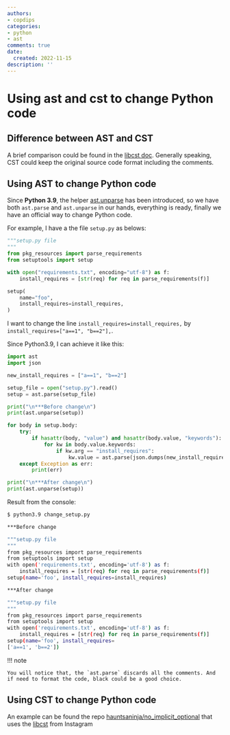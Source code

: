 ```yaml
---
authors:
- copdips
categories:
- python
- ast
comments: true
date:
  created: 2022-11-15
description: ''
---
```


# Using ast and cst to change Python code

<!-- more -->

## Difference between AST and CST

A brief comparison could be found in the [libcst doc](https://libcst.readthedocs.io/en/latest/why_libcst.html). Generally speaking, CST could keep the original source code format including the comments.

## Using AST to change Python code

Since **Python 3.9**, the helper [ast.unparse](https://docs.python.org/3.9/library/ast.html#ast.unparse) has been introduced, so we have both `ast.parse` and `ast.unparse` in our hands, everything is ready, finally we have an official way to change Python code.

For example, I have a the file `setup.py` as belows:

```py
"""setup.py file
"""
from pkg_resources import parse_requirements
from setuptools import setup

with open("requirements.txt", encoding="utf-8") as f:
    install_requires = [str(req) for req in parse_requirements(f)]

setup(
    name="foo",
    install_requires=install_requires,
)
```

I want to change the line `install_requires=install_requires,` by `install_requires=["a==1", "b==2"],`.

Since Python3.9, I can achieve it like this:

```python
import ast
import json

new_install_requires = ["a==1", "b==2"]

setup_file = open("setup.py").read()
setup = ast.parse(setup_file)

print("\n***Before change\n")
print(ast.unparse(setup))

for body in setup.body:
    try:
        if hasattr(body, "value") and hasattr(body.value, "keywords"):
            for kw in body.value.keywords:
                if kw.arg == "install_requires":
                    kw.value = ast.parse(json.dumps(new_install_requires)).body[0]
    except Exception as err:
        print(err)

print("\n***After change\n")
print(ast.unparse(setup))
```

Result from the console:

```bash
$ python3.9 change_setup.py

***Before change

"""setup.py file
"""
from pkg_resources import parse_requirements
from setuptools import setup
with open('requirements.txt', encoding='utf-8') as f:
    install_requires = [str(req) for req in parse_requirements(f)]
setup(name='foo', install_requires=install_requires)

***After change

"""setup.py file
"""
from pkg_resources import parse_requirements
from setuptools import setup
with open('requirements.txt', encoding='utf-8') as f:
    install_requires = [str(req) for req in parse_requirements(f)]
setup(name='foo', install_requires=
['a==1', 'b==2'])
```

!!! note

    You will notice that, the `ast.parse` discards all the comments. And if need to format the code, black could be a good choice.

## Using CST to change Python code

An example can be found the repo [hauntsaninja/no_implicit_optional](https://github.com/hauntsaninja/no_implicit_optional) that uses the [libcst](https://github.com/Instagram/LibCST) from Instagram
